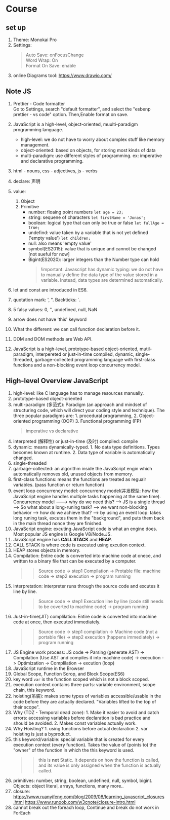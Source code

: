 # Course

## set up

1. Theme: Monokai Pro
2. Settings:
   > Auto Save: onFocusChange  
   > Word Wrap: On  
   > Format On Save: enable
3. online Diagrams tool: https://www.drawio.com/

## Note JS

1. Prettier - Code formatter  
   Go to Settings, search "default formatter", and select the "esbenp prettier - vs code" option. Then,Enable format on save.

2. JavaScript is a high-level, object-oriented, muulti-paradigm programming language.
   - high-level: we do not have to worry about complex stuff like memory management.
   - object-oriented: based on objects, for storing most kinds of data
   - multi-paradigm: use different styles of programming. ex: imperative and declarative programming.
3. html - nouns, css - adjectives, js - verbs
4. declare: 声明
5. value:
   1. Object
   2. Primitive
      - number: floaing point numbers `let age = 23;`
      - string: sequene of characters `let firstName = 'Jonas';`
      - boolean: logical type that can only be true or false `let fullAge = true;`
      - undefind: value taken by a variable that is not yet defined ('empty value') `let children;`
      - null: also means 'empty value'
      - symbol(ES2015): value that is unique and cannot be changed [not sueful for now]
      - Bigint(ES2020): larger integers than the Number type can hold
        > !important: Javascript has dynamic typing: we do not have to manually define the data type of the value stored in a variable. Instead, data types are determined automatically.
6. let and const are introduced in ES6.
7. quotation mark: ', ". Backticks: `.
8. 5 falsy values: 0, '', undefined, null, NaN
9. arrow does not have 'this' keyword
10. What the different: we can call function declaration before it.
11. DOM and DOM methods are Web API.
12. JavaScript is a high-level, prototype-based object-oriented, mutil-paradigm, interpereted or just-in-time compiled, dynamic, single-threaded, garbage-collected programming language with first-class functions and a non-blocking event loop concurrency model.

## High-level Overview JavaScript

1. high-level: like C language has to manage resources manually.
2. prototype-based object-oriented
3. multi-paradigm (多范式): Paradigm (an approach and mindset of structuring code, which will direct your coding style and technique). The three popular paradigms are: 1. procedural programming, 2. Object-oriented programming (OOP) 3. Functional programming (FP)
   > imperative vs declarative
4. interpreted (解释性) or just-in-time (及时) compiled: compile
5. dynamic: means dynamically-typed. 1. No data type definitions. Types becomes known at runtime. 2. Data type of variable is automatically changed.
6. single-threaded
7. garbage-collected: an algorithm inside the JavaScript engin which automatically removes old, unused objects from memory.
8. first-class functions: means the functions are treated as regualr variables. (pass function or return function)
9. event loop concurrency model: concurrency model(并发模型: how the JavaScript engine handles multiple tasks happening at the same time). Concurrency model ---> why do we need this? --> JS is a single thread --> So what about a long-runing task? --> we want non-blocking behavior --> how do we achieve that? --> by using an event loop: takes long runing task, excutes them in the "background", and puts them back in the main thread nonce they are finished.
10. JavaScript engine: excuting JavaScript code is what an engine does. Most popular JS engine is Google V8/Node.JS.
11. JavaScript engine has **CALL STACK** and **HEAP**.
12. CALL STACK is where code is executed using excution context.
13. HEAP stores objects in memory.
14. Compilation: Entire code is converted into machine code at onece, and written to a binary file that can be executed by a computer.
    > > Source code -> step1 Compilation -> Protable file: machine code -> step2 execution -> program running
15. interpretation: interpreter runs through the source code and excutes it line by line.
    > > Source code -> step1 Execution line by line (code still needs to be coverted to machine code) -> program running
16. Just-in-time(JIT) complilation: Entire code is converted into machine code at once, then executed immediately.
    > > Source code -> step1 compilation -> Machine code (not a portable file) -> step2 execution (happens immediately) -> program running
17. JS Engine work process: JS code -> Parsing (generate AST) -> Compilation (Use AST and compiles it into machine code) -> execution -> Optimization -> Complilation -> excution (loop)
18. JavaScript runtime in the Browser
19. Global Scope, Function Scrop, and Block Scope(ES6)
20. key word `var` is the function scoped which is not a block scoped.
21. execution context contains three parts: variable environment, scope chain, this keyword.
22. hoisting(吊装): makes some types of variables accessible/usable in the code before they are actually declared. "Variables lifted to the top of their scope".
23. Why (TDZ - Temporal dead zone): 1. Make it easier to avoid and catch errors: accessing variables before declaration is bad practice and should be avoided. 2. Makes const variables actually work.
24. Why Hoisting? 1. using functions before actual declaration 2. var hoisting is just a byproduct.
25. this keyword/variable: special variable that is created for every execution context (every function). Takes the value of (points to) the "owner" of the function in which the this keyword is used.
    > > this is **not** Static. It depends on how the function is called, and its value is only assigned when the function is actually called.
26. primitives: number, string, boolean, undefined, null, symbol, bigint. Objects: object literal, arrays, functions, many more..
27. closure: https://www.ruanyifeng.com/blog/2009/08/learning_javascript_closures.html
https://www.runoob.com/w3cnote/closure-intro.html
28. cannot break out the foreach loop, Continue and break do not work in ForEach
